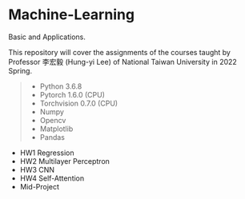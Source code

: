 # Machine-Learning
Basic and Applications. <p>
This repository will cover the assignments of the courses taught by Professor 李宏毅 (Hung-yi Lee) of National Taiwan University in 2022 Spring.
  
> * Python 3.6.8
> * Pytorch 1.6.0 (CPU)
> * Torchvision 0.7.0 (CPU)
> * Numpy
> * Opencv
> * Matplotlib
> * Pandas
  
- HW1	Regression
- HW2	Multilayer Perceptron
- HW3	CNN
- HW4 Self-Attention
- Mid-Project
 <!--
- HW5	Transformer
- HW6	GAN
- HW7	BERT
- HW8	Anomaly Detection
- HW9	Explainable AI
- HW10	Attack
- HW11	Adaptation
- HW12	RL
- HW13	Compression
- HW14	Life-Long Learning
- HW15	Meta Learning
-->
